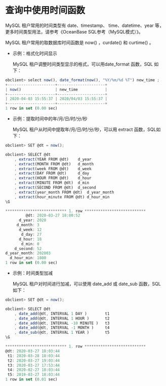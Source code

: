 查询中使用时间函数 
==============================



MySQL 租户常用的时间类型有 date、timestamp、 time、datetime、year 等，更多时间类型用法，请参考《OceanBase SQL参考（MySQL模式）》。

MySQL 租户常用的取数据库时间函数是 now() ，curdate() 和 curtime() 。

* 示例：格式化时间显示

  MySQL 租户调整时间类型显示的格式，可以用date_format 函数，SQL 如下：
  




```javascript
obclient> select now(), date_format(now(), "%Y/%m/%d %T") new_time ;
+---------------------+---------------------+
| now()               | new_time            |
+---------------------+---------------------+
| 2020-04-03 15:55:37 | 2020/04/03 15:55:37 |
+---------------------+---------------------+
1 row in set (0.00 sec)
```



* 示例：提取时间中的年/月/日/时/分/秒

  MySQL 租户从时间中提取年/月/日/时/分/秒，可以用 extract 函数，SQL如下：
  




```javascript
obclient> SET @dt = now();

obclient> SELECT @dt
    , extract(YEAR FROM @dt)    d_year
    , extract(MONTH FROM @dt)   d_month
    , extract(week FROM @dt)    d_week
    , extract(DAY FROM @dt)     d_day
    , extract(HOUR FROM @dt)    d_hour
    , extract(MINUTE FROM @dt)  d_min
    , extract(SECOND FROM @dt)  d_second
    , extract(year_month FROM @dt)  d_year_month
    , extract(hour_minute FROM @dt) d_hour_min
\G

*************************** 1. row ***************************
         @dt: 2020-03-27 18:00:52
      d_year: 2020
     d_month: 3
      d_week: 12
       d_day: 27
      d_hour: 18
       d_min: 0
    d_second: 52
d_year_month: 202003
  d_hour_min: 1800
1 row in set (0.00 sec)
```



* 示例：时间类型加减

  MySQL 租户对时间进行加减，可以使用 date_add 或 date_sub 函数，SQL 如下：
  




```javascript
obclient> SET @dt = now();

obclient> SELECT @dt
    , date_add(@dt, INTERVAL 1 DAY )        t1
    , date_add(@dt, INTERVAL 1 HOUR )       t2
    , date_add(@dt, INTERVAL -10 MINUTE )   t3
    , date_add(@dt, INTERVAL -1 MONTH )     t4
    , date_sub(@dt, INTERVAL 1 YEAR )       t5
\G

*************************** 1. row ***************************
@dt: 2020-03-27 18:03:44
 t1: 2020-03-28 18:03:44
 t2: 2020-03-27 19:03:44    
 t3: 2020-03-27 17:53:44
 t4: 2020-02-27 18:03:44
 t5: 2019-03-27 18:03:44
1 row in set (0.01 sec)
```



